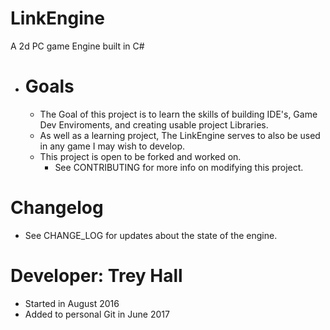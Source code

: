# LinkEngine
A 2d PC game Engine built in C#
- # Goals
  - The Goal of this project is to learn the skills of building IDE's, Game Dev Enviroments, and creating usable project Libraries.
  - As well as a learning project, The LinkEngine serves to also be used in any game I may wish to develop.
  - This project is open to be forked and worked on. 
    - See CONTRIBUTING for more info on modifying this project.

# Changelog
 - See CHANGE_LOG for updates about the state of the engine.

# Developer: Trey Hall
- Started in August 2016
- Added to personal Git in June 2017
